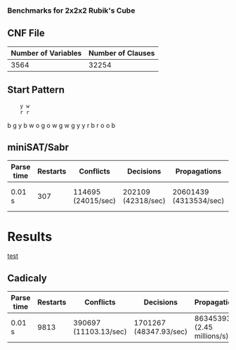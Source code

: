### Benchmarks for 2x2x2 Rubik's Cube

## CNF File
|Number of Variables|Number of Clauses|
|---|---|
|3564|32254|

## Start Pattern
		y w
		r r
b g 	y b		w o		g o
w g 	w g		y y		r b
		r o
		o b

## miniSAT/Sabr
|Parse time|Restarts|Conflicts|Decisions|Propagations|Conflict literals|Memory used|CPU time|
|---|---|---|---|---|---|---|---|
|0.01 s|307|114695 (24015/sec)|202109 (42318/sec)|20601439 (4313534/sec)|4016033 (16.40% deleted)|18.83 MB|4.776 s|

# Results
[test](cadical-result.txt)

## Cadicaly
|Parse time|Restarts|Conflicts|Decisions|Propagations|Conflict literals|Memory used|CPU time|
|---|---|---|---|---|---|---|---|
|0.01 s|9813|390697 (11103.13/sec)|1701267 (48347.93/sec)|86345393 (2.45 millions/s)|833294 (7.63% deleted)|15.67 MB|35.67 s|


